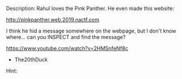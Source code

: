 Description:
Rahul loves the Pink Panther. He even made this website: 

http://pinkpanther.web.2019.nactf.com 

I think he hid a message somewhere on the webpage, but I don't know where... can you INSPECT and find the message?

https://www.youtube.com/watch?v=2HMSnfeNf8c

- The20thDuck

Hint:
